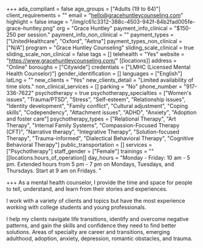 +++
ada_compliant = false
age_groups = ["Adults (19 to 64)"]
client_requirements = ""
email = "hello@gracehuntleycounseling.com"
highlight = false
image = "/img/c61c3312-388c-4503-942f-84b2fad005fe-grace-huntley.png"
org = "Grace Huntley"
payment_info_clinical = "$150-250 per session."
payment_info_non_clinical = ""
payment_types = ["UnitedHealthcare", "Oxford", "Aetna"]
payment_types_non_clinical = ["N/A"]
program = "Grace Huntley Counseling"
sliding_scale_clinical = true
sliding_scale_non_clinical = false
tags = []
telehealth = "Yes"
website = "https://www.gracehuntleycounseling.com/"
[[locations]]
address = "Online"
boroughs = ["Citywide"]
credentials = ["LMHC (Licensed Mental Health Counselor)"]
gender_identification = []
languages = ["English"]
latLng = ""
new_clients = "Yes"
new_clients_detail = "Limited availability of time slots."
non_clinical_services = []
parking = "No"
phone_number = "917-336-7622"
psychotherapy = true
psychotherapy_specialties = ["Women's issues", "Trauma/PTSD", "Stress", "Self-esteem", "Relationship issues", "Identity development", "Family conflict", "Cultural adjustment", "Coping skills", "Codependency", "Attachment issues", "ADHD", "Anxiety", "Adoption and foster care"]
psychotherapy_types = ["Relational Therapy", "Art Therapy", "Internal Family Systems", "Compassion-Focused Therapy (CFT)", "Narrative therapy", "Integrative Therapy", "Solution-focused Therapy", "Trauma-informed", "Dialectical Behavioral Therapy", "Cognitive Behavioral Therapy"]
public_transportation = []
services = ["Psychotherapy"]
staff_gender = ["Female"]
trainings = ""
[[locations.hours_of_operation]]
day_hours = "Monday - Friday: 10 am - 5 pm. Extended hours from 5 pm - 7 pm on Mondays, Tuesdays, and Thursdays. Start at 9 am on Fridays. "

+++
As a mental health counselor, I provide the time and space for people to tell, understand, and learn from their stories and experiences. 

I work with a variety of clients and topics but have the most experience working with college students and young professionals. 

I help my clients navigate life transitions, identify and overcome negative patterns, and gain the skills and confidence they need to find better solutions. Areas of specialty are career and transitions, emerging adulthood, adoption, anxiety, depression, romantic obstacles, and trauma.